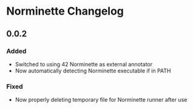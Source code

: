 <!-- Keep a Changelog guide -> https://keepachangelog.com -->

# Norminette Changelog

## 0.0.2
### Added
- Switched to using 42 Norminette as external annotator
- Now automatically detecting Norminette executable if in PATH

### Fixed
- Now properly deleting temporary file for Norminette runner after use
